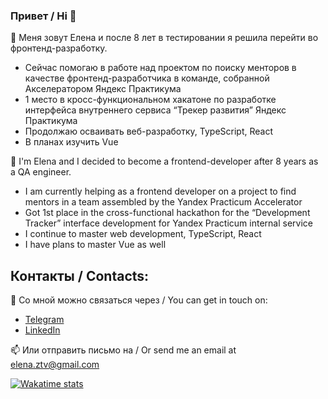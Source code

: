 ### Привет / Hi 👋

🔭 Меня зовут Елена и после 8 лет в тестировании я решила перейти во фронтенд-разработку.

- Сейчас помогаю в работе над проектом по поиску менторов в качестве фронтенд-разработчика в команде, собранной Акселератором Яндекс Практикума
- 1 место в кросс-функциональном хакатоне по разработке интерфейса внутреннего сервиса “Трекер развития” Яндекс Практикума
- Продолжаю осваивать веб-разработку, TypeScript, React
- В планах изучить Vue

🔭 I'm Elena and I decided to become a frontend-developer after 8 years as a QA engineer.
- I am currently helping as a frontend developer on a project to find mentors in a team assembled by the Yandex Practicum Accelerator
- Got 1st place in the cross-functional hackathon for the “Development Tracker” interface development for Yandex Practicum internal service
- I continue to master web development, TypeScript, React
- I have plans to master Vue as well
  
## Контакты / Contacts:

🦄 Со мной можно связаться через / You can get in touch on:

- [Telegram](https://t.me/ezotova)
- [LinkedIn](https://www.linkedin.com/in/ezotova/)

📫 Или отправить письмо на / Or send me an email at [elena.ztv@gmail.com](mailto:elena.ztv@gmail.com)

[![Wakatime stats](https://github-readme-stats.vercel.app/api/wakatime?username=ezotova&theme=transparent&hide_border=true&layout=compact&langs_count=7&)](https://github.com/anuraghazra/github-readme-stats)

<!--
**e-zotova/e-zotova** is a ✨ _special_ ✨ repository because its `README.md` (this file) appears on your GitHub profile.

Here are some ideas to get you started:

- 🔭 I’m currently working on ...
- 🌱 I’m currently learning ...
- 👯 I’m looking to collaborate on ...
- 🤔 I’m looking for help with ...
- 💬 Ask me about ...
- 📫 How to reach me: ...
- 😄 Pronouns: ...
- ⚡ Fun fact: ...

-->
